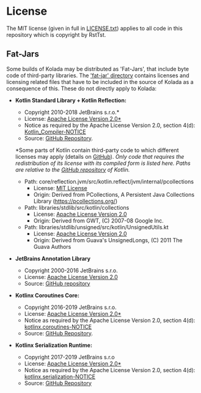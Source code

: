 # License
The MIT license (given in full in [LICENSE.txt](LICENSE.txt)) applies to all code in this repository
which is copyright by RstTst.


## Fat-Jars
Some builds of Kolada may be distributed as 'Fat-Jars', that include byte code of third-party libraries. The ['fat-jar' directory](fat-jar) contains
licenses and licensing related files that have to be included in the source of Kolada as a consequence of this.
These do not directly apply to Kolada:
* **Kotlin Standard Library + Kotlin Reflection:**
    + Copyright 2010-2018 JetBrains s.r.o.*
    + License: [Apache License Version 2.0*](fat-jar/Apache-2.0-LICENSE.txt)
    + Notice as required by the Apache License Version 2.0, section 4(d): [Kotlin_Compiler-NOTICE](fat-jar/Kotlin_Compiler-NOTICE.txt)
    + Source: [GitHub Repository](https://github.com/JetBrains/kotlin).
    
    *Some parts of Kotlin contain third-party code to which different licenses may apply (details on [GitHub](https://github.com/JetBrains/kotlin/tree/b30537de0e736b28b1ae2cbf0d34d42b6733f795/license)).
    *Only code that requires the redistribution of its license with its compiled form is listed here. Paths are relative to the [GitHub repository](https://github.com/JetBrains/kotlin) of Kotlin.*
    + Path: core/reflection.jvm/src/kotlin.reflect/jvm/internal/pcollections
        + License: [MIT License](fat-jar/PCollections-LICENSE.txt)
        + Origin: Derived from PCollections, A Persistent Java Collections Library (https://pcollections.org/)
    + Path: libraries/stdlib/src/kotlin/collections
        + License: [Apache License Version 2.0](fat-jar/Apache-2.0-LICENSE.txt)
        + Origin: Derived from GWT, (C) 2007-08 Google Inc.
    + Path: libraries/stdlib/unsigned/src/kotlin/UnsignedUtils.kt
        + License: [Apache License Version 2.0](fat-jar/Apache-2.0-LICENSE.txt)
        + Origin: Derived from Guava's UnsignedLongs, (C) 2011 The Guava Authors
* **JetBrains Annotation Library**
    + Copyright 2000-2016 JetBrains s.r.o.
    + License: [Apache License Version 2.0](fat-jar/Apache-2.0-LICENSE.txt)
    + Source: [GitHub repository](https://github.com/JetBrains/java-annotations)
* **Kotlinx Coroutines Core:**  
    + Copyright 2016-2019 JetBrains s.r.o.
    + License: [Apache License Version 2.0*](fat-jar/Apache-2.0-LICENSE.txt)
    + Notice as required by the Apache License Version 2.0, section 4(d): [kotlinx.coroutines-NOTICE](fat-jar/kotlinx.coroutines-NOTICE.txt)
    + Source: [GitHub Repository](https://github.com/JetBrains/kotlin).
* **Kotlinx Serialization Runtime:**
    + Copyright 2017-2019 JetBrains s.r.o 
    + License: [Apache License Version 2.0*](fat-jar/Apache-2.0-LICENSE.txt)
    + Notice as required by the Apache License Version 2.0, section 4(d): [kotlinx.serialization-NOTICE](fat-jar/kotlinx.serialization-NOTICE.txt)
    + Source: [GitHub Repository](https://github.com/Kotlin/kotlinx.serialization)










        